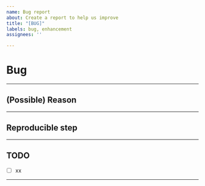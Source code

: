 ```yaml
---
name: Bug report
about: Create a report to help us improve
title: "[BUG]"
labels: bug, enhancement
assignees: ''

---
```


# Bug

---
## (Possible) Reason

---
## Reproducible step

---
## TODO
- [ ] xx

---
